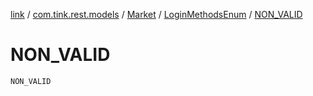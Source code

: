 [link](../../../index.md) / [com.tink.rest.models](../../index.md) / [Market](../index.md) / [LoginMethodsEnum](index.md) / [NON_VALID](./-n-o-n_-v-a-l-i-d.md)

# NON_VALID

`NON_VALID`